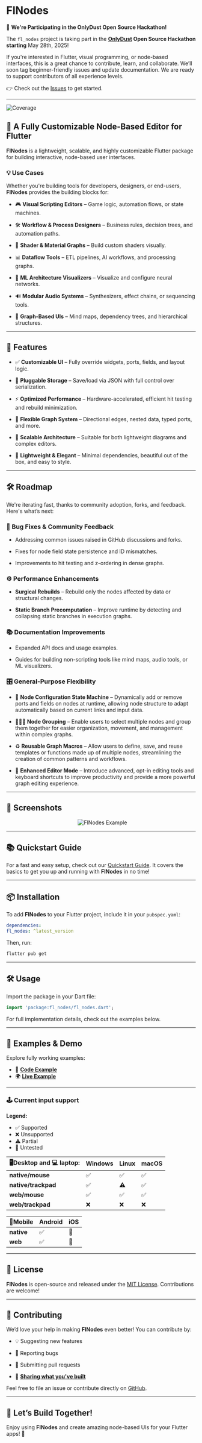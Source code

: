 # **FlNodes**

🚀 **We're Participating in the OnlyDust Open Source Hackathon!**

The `fl_nodes` project is taking part in the **[OnlyDust](https://onlydust.com) Open Source Hackathon starting** May 28th, 2025!

If you're interested in Flutter, visual programming, or node-based interfaces, this is a great chance to contribute, learn, and collaborate. We’ll soon tag beginner-friendly issues and update documentation. We are ready to support contributors of all experience levels.

👉 Check out the [Issues](https://github.com/WilliamKarolDiCioccio/fl_nodes/issues) to get started.

---

![Coverage](https://github.com/WilliamKarolDiCioccio/fl_nodes/blob/main/coverage_badge.svg?sanitize=true)

## 🚀 **A Fully Customizable Node-Based Editor for Flutter**

**FlNodes** is a lightweight, scalable, and highly customizable Flutter package for building interactive, node-based user interfaces.

### 💡 Use Cases

Whether you're building tools for developers, designers, or end-users, **FlNodes** provides the building blocks for:

- 🎮 **Visual Scripting Editors** – Game logic, automation flows, or state machines.

- 🛠 **Workflow & Process Designers** – Business rules, decision trees, and automation paths.

- 🎨 **Shader & Material Graphs** – Build custom shaders visually.

- 📊 **Dataflow Tools** – ETL pipelines, AI workflows, and processing graphs.

- 🤖 **ML Architecture Visualizers** – Visualize and configure neural networks.

- 🔊 **Modular Audio Systems** – Synthesizers, effect chains, or sequencing tools.

- 🧠 **Graph-Based UIs** – Mind maps, dependency trees, and hierarchical structures.

---

## 🌟 Features

- ✅ **Customizable UI** – Fully override widgets, ports, fields, and layout logic.

- 💾 **Pluggable Storage** – Save/load via JSON with full control over serialization.

- ⚡ **Optimized Performance** – Hardware-accelerated, efficient hit testing and rebuild minimization.

- 🔗 **Flexible Graph System** – Directional edges, nested data, typed ports, and more.

- 📏 **Scalable Architecture** – Suitable for both lightweight diagrams and complex editors.

- 🎨 **Lightweight & Elegant** – Minimal dependencies, beautiful out of the box, and easy to style.

---

## 🛠 Roadmap

We're iterating fast, thanks to community adoption, forks, and feedback. Here's what’s next:

### 🐛 Bug Fixes & Community Feedback

- Addressing common issues raised in GitHub discussions and forks.

- Fixes for node field state persistence and ID mismatches.

- Improvements to hit testing and z-ordering in dense graphs.

### ⚙️ Performance Enhancements

- **Surgical Rebuilds** – Rebuild only the nodes affected by data or structural changes.

- **Static Branch Precomputation** – Improve runtime by detecting and collapsing static branches in execution graphs.

### 📚 Documentation Improvements

- Expanded API docs and usage examples.

- Guides for building non-scripting tools like mind maps, audio tools, or ML visualizers.

### 🎛 General-Purpose Flexibility

- 🤖 **Node Configuration State Machine** – Dynamically add or remove ports and fields on nodes at runtime, allowing node structure to adapt automatically based on current links and input data.

- 🧑‍🤝‍🧑 **Node Grouping** – Enable users to select multiple nodes and group them together for easier organization, movement, and management within complex graphs.

- ♻️ **Reusable Graph Macros** – Allow users to define, save, and reuse templates or functions made up of multiple nodes, streamlining the creation of common patterns and workflows.

- 🎩 **Enhanced Editor Mode** – Introduce advanced, opt-in editing tools and keyboard shortcuts to improve productivity and provide a more powerful graph editing experience.

---

## 📸 **Screenshots**

<p align="center">
  <img src="https://raw.githubusercontent.com/WilliamKarolDiCioccio/fl_nodes/refs/heads/main/.github/images/node_editor_example.webp" alt="FlNodes Example" />
</p>

---

## 📚 **Quickstart Guide**

For a fast and easy setup, check out our [Quickstart Guide](https://github.com/WilliamKarolDiCioccio/fl_nodes/wiki/Quickstart). It covers the basics to get you up and running with **FlNodes** in no time!

---

## 📦 **Installation**

To add **FlNodes** to your Flutter project, include it in your `pubspec.yaml`:

```yaml
dependencies:
fl_nodes: ^latest_version
```

Then, run:

```bash
flutter pub get
```

---

## 🛠️ **Usage**

Import the package in your Dart file:

```dart
import 'package:fl_nodes/fl_nodes.dart';
```

For full implementation details, check out the examples below.

---

## 🧩 **Examples & Demo**

Explore fully working examples:

- 📄 **[Code Example](https://github.com/WilliamKarolDiCioccio/fl_nodes/blob/main/example/lib/main.dart)**
- 🌍 **[Live Example](https://williamkaroldicioccio.github.io/fl_nodes/)**

---

### 🕹️ Current input support

**Legend:**

- ✅ Supported
- ❌ Unsupported
- ⚠️ Partial
- 🧪 Untested

| 🖥️Desktop and 💻 laptop: | Windows | Linux | macOS |
| ------------------------ | ------- | ----- | ----- |
| **native/mouse**         | ✅      | ✅    | ✅    |
| **native/trackpad**      | ✅      | ⚠️    | ✅    |
| **web/mouse**            | ✅      | ✅    | ✅    |
| **web/trackpad**         | ❌      | ❌    | ❌    |

| 📱Mobile   | Android | iOS |
| ---------- | ------- | --- |
| **native** | ✅      | 🧪  |
| **web**    | ✅      | 🧪  |

---

## 📜 **License**

**FlNodes** is open-source and released under the [MIT License](LICENSE.md).
Contributions are welcome!

---

## 🙌 **Contributing**

We’d love your help in making **FlNodes** even better! You can contribute by:

- 💡 Suggesting new features

- 🐛 Reporting bugs

- 🔧 Submitting pull requests

- 👏 [**Sharing what you've built**](https://github.com/WilliamKarolDiCioccio/fl_nodes/discussions/49)

Feel free to file an issue or contribute directly on [GitHub](https://github.com/WilliamKarolDiCioccio/fl_nodes).

---

## 🚀 **Let’s Build Together!**

Enjoy using **FlNodes** and create amazing node-based UIs for your Flutter apps! 🌟
